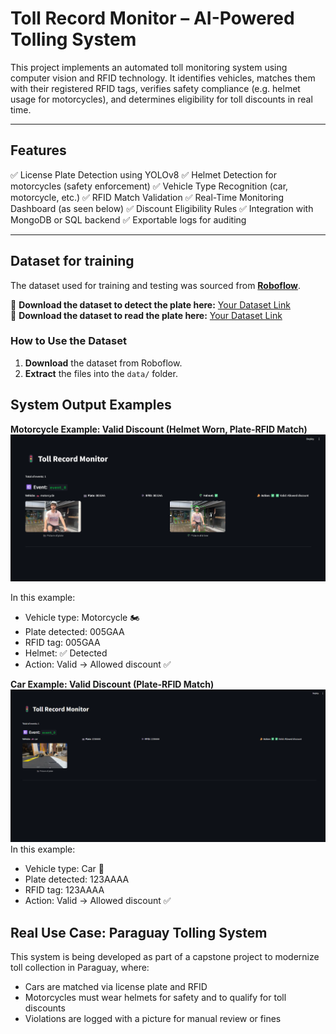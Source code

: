 # Toll Record Monitor – AI-Powered Tolling System

This project implements an automated toll monitoring system using computer vision and RFID technology. It identifies vehicles, matches them with their registered RFID tags, verifies safety compliance (e.g. helmet usage for motorcycles), and determines eligibility for toll discounts in real time.

---

##  Features  
✅ License Plate Detection using YOLOv8
✅ Helmet Detection for motorcycles (safety enforcement)
✅ Vehicle Type Recognition (car, motorcycle, etc.)
✅ RFID Match Validation
✅ Real-Time Monitoring Dashboard (as seen below)
✅ Discount Eligibility Rules
✅ Integration with MongoDB or SQL backend
✅ Exportable logs for auditing

---

##  Dataset for training
The dataset used for training and testing was sourced from **[Roboflow](https://roboflow.com/)**.  

🔗 **Download the dataset to detect the plate here:** [Your Dataset Link](https://universe.roboflow.com/eyantra-twpmn/license-plate-detection-g15hx/dataset/1)  
🔗 **Download the dataset to read the plate here:** [Your Dataset Link](https://universe.roboflow.com/ev-dshfb/license-plate-w8chc)  

###  How to Use the Dataset  
1. **Download** the dataset from Roboflow.  
2. **Extract** the files into the `data/` folder.  


##  System Output Examples
**Motorcycle Example: Valid Discount (Helmet Worn, Plate-RFID Match)**
![](toll_motorcycle.png)

In this example:
- Vehicle type: Motorcycle 🏍️
- Plate detected: 005GAA
- RFID tag: 005GAA
- Helmet: ✅ Detected
- Action: Valid → Allowed discount ✅


**Car Example: Valid Discount (Plate-RFID Match)**
![](toll_car.png)
In this example:
- Vehicle type: Car 🚗
- Plate detected: 123AAAA
- RFID tag: 123AAAA
- Action: Valid → Allowed discount ✅


##  Real Use Case: Paraguay Tolling System
This system is being developed as part of a capstone project to modernize toll collection in Paraguay, where:
- Cars are matched via license plate and RFID
- Motorcycles must wear helmets for safety and to qualify for toll discounts
- Violations are logged with a picture for manual review or fines
